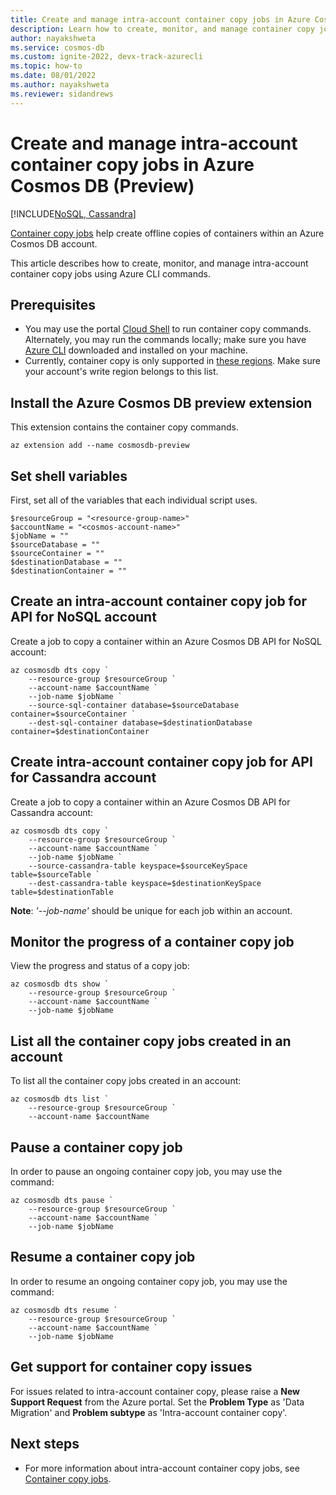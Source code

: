 ```yaml
---
title: Create and manage intra-account container copy jobs in Azure Cosmos DB
description: Learn how to create, monitor, and manage container copy jobs within an Azure Cosmos DB account using CLI commands.
author: nayakshweta
ms.service: cosmos-db
ms.custom: ignite-2022, devx-track-azurecli
ms.topic: how-to
ms.date: 08/01/2022
ms.author: nayakshweta
ms.reviewer: sidandrews
---
```


# Create and manage intra-account container copy jobs in Azure Cosmos DB (Preview)
[!INCLUDE[NoSQL, Cassandra](includes/appliesto-nosql-cassandra.md)]

[Container copy jobs](intra-account-container-copy.md) help create offline copies of containers within an Azure Cosmos DB account.

This article describes how to create, monitor, and manage intra-account container copy jobs using Azure CLI commands.

## Prerequisites

* You may use the portal [Cloud Shell](/azure/cloud-shell/quickstart?tabs=powershell) to run container copy commands. Alternately, you may run the commands locally; make sure you have [Azure CLI](/cli/azure/install-azure-cli) downloaded and installed on your machine.
* Currently, container copy is only supported in [these regions](intra-account-container-copy.md#supported-regions). Make sure your account's write region belongs to this list.


## Install the Azure Cosmos DB preview extension

This extension contains the container copy commands.

```azurecli-interactive
az extension add --name cosmosdb-preview
```

## Set shell variables

First, set all of the variables that each individual script uses.

```azurecli-interactive
$resourceGroup = "<resource-group-name>"
$accountName = "<cosmos-account-name>"
$jobName = ""
$sourceDatabase = ""
$sourceContainer = ""
$destinationDatabase = ""
$destinationContainer = ""
```

## Create an intra-account container copy job for API for NoSQL account

Create a job to copy a container within an Azure Cosmos DB API for NoSQL account:

```azurecli-interactive
az cosmosdb dts copy `
    --resource-group $resourceGroup `
    --account-name $accountName `
    --job-name $jobName `
    --source-sql-container database=$sourceDatabase container=$sourceContainer `
    --dest-sql-container database=$destinationDatabase container=$destinationContainer
```

## Create intra-account container copy job for API for Cassandra account

Create a job to copy a container within an Azure Cosmos DB API for Cassandra account:

```azurecli-interactive
az cosmosdb dts copy `
    --resource-group $resourceGroup `
    --account-name $accountName `
    --job-name $jobName `
    --source-cassandra-table keyspace=$sourceKeySpace table=$sourceTable `
    --dest-cassandra-table keyspace=$destinationKeySpace table=$destinationTable
```
**Note**: *'--job-name'* should be unique for each job within an account.

## Monitor the progress of a container copy job

View the progress and status of a copy job:

```azurecli-interactive
az cosmosdb dts show `
    --resource-group $resourceGroup `
    --account-name $accountName `
    --job-name $jobName
```

## List all the container copy jobs created in an account

To list all the container copy jobs created in an account:

```azurecli-interactive
az cosmosdb dts list `
    --resource-group $resourceGroup `
    --account-name $accountName
```

## Pause a container copy job

In order to pause an ongoing container copy job, you may use the command:

```azurecli-interactive
az cosmosdb dts pause `
    --resource-group $resourceGroup `
    --account-name $accountName `
    --job-name $jobName
```

## Resume a container copy job

In order to resume an ongoing container copy job, you may use the command:

```azurecli-interactive
az cosmosdb dts resume `
    --resource-group $resourceGroup `
    --account-name $accountName `
    --job-name $jobName
```

## Get support for container copy issues
For issues related to intra-account container copy, please raise a **New Support Request** from the Azure portal. Set the **Problem Type** as 'Data Migration' and **Problem subtype** as 'Intra-account container copy'.


## Next steps

- For more information about intra-account container copy jobs, see [Container copy jobs](intra-account-container-copy.md).
